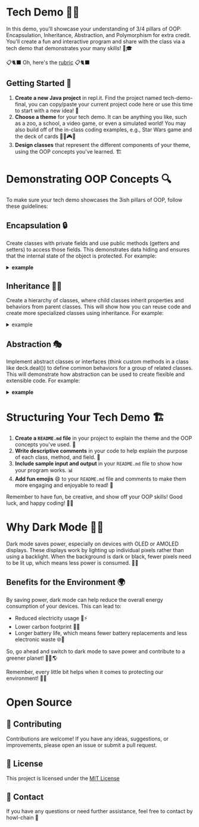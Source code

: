 # Tech Demo 🚀🌟

In this demo, you'll showcase your understanding of 3/4 pillars of OOP: Encapsulation, Inheritance, Abstraction, and Polymorphism for extra credit. You'll create a fun and interactive program and share with the class via a tech demo that demonstrates your many skills! 🎉🎓

📋🐈‍⬛ Oh, here's the [rubric](https://kyle1james.github.io/oopCapstone2023/rubric) 📋🐈‍⬛

## Getting Started 🏁

1. **Create a new Java project** in repl.it. Find the project named tech-demo-final, you can copy/paste your current project code here or use this time to start with a new idea! 🤖
2. **Choose a theme** for your tech demo. It can be anything you like, such as a zoo, a school, a video game, or even a simulated world! You may also build off of the in-class coding examples, e.g., Star Wars game and the deck of cards 🦁🏫🎮🧙
3. **Design classes** that represent the different components of your theme, using the OOP concepts you've learned. 🏗

# Demonstrating OOP Concepts 🔍

To make sure your tech demo showcases the 3ish pillars of OOP, follow these guidelines:

## Encapsulation 🔒

Create classes with private fields and use public methods (getters and setters) to access those fields. This demonstrates data hiding and ensures that the internal state of the object is protected. For example:

<details>
  <summary><strong>example</strong></summary>
  
  <pre><code>
  // Encapsulation Example
  // Shape.java
  class Shape {
    // Encapsulation 
    private float area;

    // Encapsulation
    private float perimeter;
  }

  // Main.java
  public class Main {
    public static void main(String[] args) {
      // Create a Circle object with a radius of 5.0
      Circle circle = new Circle(5.0);
    }
  }
  </code></pre>
  Extension: try to make this code work while keeping area and perimeter encapsulated
</details>





## Inheritance 👨‍👧
Create a hierarchy of classes, where child classes inherit properties and behaviors from parent classes. This will show how you can reuse code and create more specialized classes using inheritance. For example:

<details>
  <summary>example</summary>
  
  <pre><code>
  // Inheritance Example
  // Shape.java
  class Shape {
    // method to calculate the area of the shape
    public double getArea();
    
    // method to calculate the perimeter of the shape
    public double getPerimeter();
  }
  
  // Circle.java
class Circle extends Shape {
  private double radius;

  public Circle(double radius) {
    this.radius = radius;
  }
 }
  
  // Main.java
  public class Main {
    public static void main(String[] args) {
      // Create a Circle object with a radius of 5.0
      Circle circle = new Circle(5.0);
    }
  }
  </code></pre>
  Extension: try to create the get methods!

</details>


## Abstraction 🎭
Implement abstract classes or interfaces (think custom methods in a class like deck.deal()) to define common behaviors for a group of related classes. This will demonstrate how abstraction can be used to create flexible and extensible code. For example:

<details>
  <summary><strong>example</strong></summary>
  
  <pre><code>
  // Shape.java
  class Shape {
    // method to calculate the area of the shape
    public double getArea();

    // method to calculate the perimeter of the shape
    public double getPerimeter();
  }
  
  // Circle.java
  class Circle extends Shape {
    private double radius;

    public Circle(double radius) {
      this.radius = radius;
    }
  }

  // Main.java
  public class Main {
    public static void main(String[] args) {
      // Create a Circle object with a radius of 5.0
      Circle circle = new Circle(5.0);
    }
  }
  </code></pre>
  Extension: try abstraction outside of main.java
</details>




# Structuring Your Tech Demo 🏗

1. **Create a `README.md` file** in your project to explain the theme and the OOP concepts you've used. 📝
2. **Write descriptive comments** in your code to help explain the purpose of each class, method, and field. 💬
3. **Include sample input and output** in your `README.md` file to show how your program works. 📊
4. **Add fun emojis** 😄 to your `README.md` file and comments to make them more engaging and enjoyable to read! 🎨

Remember to have fun, be creative, and show off your OOP skills! Good luck, and happy coding! 🚀🌟

# Why Dark Mode 🌃🌿

Dark mode saves power, especially on devices with OLED or AMOLED displays. These displays work by lighting up individual pixels rather than using a backlight. When the background is dark or black, fewer pixels need to be lit up, which means less power is consumed. 📱💡

## Benefits for the Environment 🌍

By saving power, dark mode can help reduce the overall energy consumption of your devices. This can lead to:

- Reduced electricity usage 🏡⚡
- Lower carbon footprint 🦶🌳
- Longer battery life, which means fewer battery replacements and less electronic waste 🌐🔋

So, go ahead and switch to dark mode to save power and contribute to a greener planet! 🌃🌿🌎

Remember, every little bit helps when it comes to protecting our environment! 🤗💚

# Open Source

## 📝 Contributing

Contributions are welcome! If you have any ideas, suggestions, or improvements, please open an issue or submit a pull request.

## 📄 License

This project is licensed under the [MIT License](LICENSE)

## 📧 Contact

If you have any questions or need further assistance, feel free to contact by howl-chain 🐶



